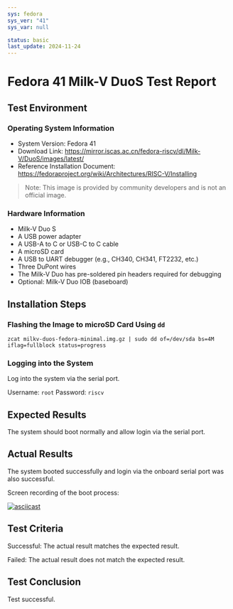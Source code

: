 ```yaml
---
sys: fedora
sys_ver: "41"
sys_var: null

status: basic
last_update: 2024-11-24
---
```


# Fedora 41 Milk-V DuoS Test Report

## Test Environment

### Operating System Information

- System Version: Fedora 41
- Download Link: https://mirror.iscas.ac.cn/fedora-riscv/dl/Milk-V/DuoS/images/latest/
- Reference Installation Document: https://fedoraproject.org/wiki/Architectures/RISC-V/Installing

> Note: This image is provided by community developers and is not an official image.

### Hardware Information

- Milk-V Duo S
- A USB power adapter
- A USB-A to C or USB-C to C cable
- A microSD card
- A USB to UART debugger (e.g., CH340, CH341, FT2232, etc.)
- Three DuPont wires
- The Milk-V Duo has pre-soldered pin headers required for debugging
- Optional: Milk-V Duo IOB (baseboard)

## Installation Steps

### Flashing the Image to microSD Card Using `dd`

```shell
zcat milkv-duos-fedora-minimal.img.gz | sudo dd of=/dev/sda bs=4M iflag=fullblock status=progress 
```

### Logging into the System

Log into the system via the serial port.

Username: `root`
Password: `riscv`

## Expected Results

The system should boot normally and allow login via the serial port.

## Actual Results

The system booted successfully and login via the onboard serial port was also successful.

Screen recording of the boot process:

[![asciicast](https://asciinema.org/a/5dJWtw2u1EB1f78SyIeFJ4Jqd)](https://asciinema.org/a/5dJWtw2u1EB1f78SyIeFJ4Jqd)

## Test Criteria

Successful: The actual result matches the expected result.

Failed: The actual result does not match the expected result.

## Test Conclusion

Test successful.
